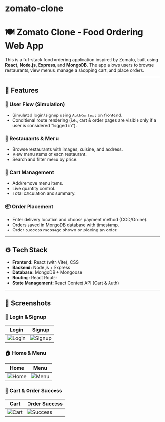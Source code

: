 # zomato-clone
# 🍽️ Zomato Clone - Food Ordering Web App

This is a full-stack food ordering application inspired by Zomato, built using **React**, **Node.js**, **Express**, and **MongoDB**. The app allows users to browse restaurants, view menus, manage a shopping cart, and place orders.

---

## 🚀 Features

### 👤 User Flow (Simulation)
- Simulated login/signup using `AuthContext` on frontend.
- Conditional route rendering (i.e., cart & order pages are visible only if a user is considered "logged in").

### 🏬 Restaurants & Menu
- Browse restaurants with images, cuisine, and address.
- View menu items of each restaurant.
- Search and filter menu by price.

### 🛒 Cart Management
- Add/remove menu items.
- Live quantity control.
- Total calculation and summary.

### 📦 Order Placement
- Enter delivery location and choose payment method (COD/Online).
- Orders saved in MongoDB database with timestamp.
- Order success message shown on placing an order.

---

## ⚙️ Tech Stack

- **Frontend:** React (with Vite), CSS
- **Backend:** Node.js + Express
- **Database:** MongoDB + Mongoose
- **Routing:** React Router
- **State Management:** React Context API (Cart & Auth)

---

## 📸 Screenshots

### 🔐 Login & Signup
| Login | Signup |
|-------|--------|
| ![Login](my-react-app/screenshots/login.png) | ![Signup](my-react-app/screenshots/signup.png) |

### 🏠 Home & Menu
| Home | Menu |
|------|------|
| ![Home](my-react-app/screenshots/home.png) | ![Menu](my-react-app/screenshots/menu.png) |

### 🛒 Cart & Order Success
| Cart | Order Success |
|------|----------------|
| ![Cart](my-react-app/screenshots/cart.png) | ![Success](my-react-app/screenshots/success.png) |

